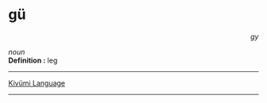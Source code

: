 
# gü

<div align="right"><i>gy</i></div>

*noun*  
**Definition :** leg  

---

[Kivümi Language](../README.md)

---
